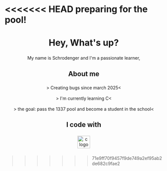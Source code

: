 <<<<<<< HEAD
preparing for the pool!
=======
<h1 align="center">Hey, What's up?</h1>

###

<p align="center">My name is Schrodenger and I'm a passionate learner,</p>

###

<h2 align="center">About me</h2>

###

<p align="center">> Creating bugs since march 2025<<br><br>> I'm currently learning C<<br><br>> the goal: pass the 1337 pool and become a student in the school<</p>

###

<h2 align="center">I code with</h2>

###

<div align="center">
  <img src="https://cdn.jsdelivr.net/gh/devicons/devicon/icons/c/c-original.svg" height="40" alt="c logo"  />
</div>

###
>>>>>>> 71e9ff70f9457f9de749a2ef95ab2de682c9fae2
<!--
**rodenger/rodenger** is a ✨ _special_ ✨ repository because its `README.md` (this file) appears on your GitHub profile.

Here are some ideas to get you started:

- 🔭 I’m currently working on ...
- 🌱 I’m currently learning ...
- 👯 I’m looking to collaborate on ...
- 🤔 I’m looking for help with ...
- 💬 Ask me about ...
- 📫 How to reach me: ...
- 😄 Pronouns: ...
- ⚡ Fun fact: ...
-->
